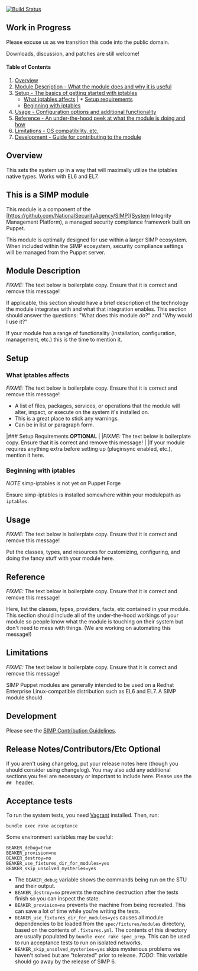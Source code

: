 [![Build Status](https://travis-ci.org/simp/pupmod-simp-iptables.svg?branch=master)](https://travis-ci.org/simp/pupmod-simp-iptables)


## Work in Progress

Please excuse us as we transition this code into the public domain.

Downloads, discussion, and patches are still welcome!


#### Table of Contents

1. [Overview](#overview)
2. [Module Description - What the module does and why it is useful](#module-description)
3. [Setup - The basics of getting started with iptables](#setup)
    * [What iptables affects](#what-iptables-affects)
|   * [Setup requirements](#setup-requirements)
    * [Beginning with iptables](#beginning-with-iptables)
4. [Usage - Configuration options and additional functionality](#usage)
5. [Reference - An under-the-hood peek at what the module is doing and how](#reference)
5. [Limitations - OS compatibility, etc.](#limitations)
6. [Development - Guide for contributing to the module](#development)

## Overview

This sets the system up in a way that will maximally utilize the iptables native types.  Works with EL6 and EL7.

## This is a SIMP module
This module is a component of the [https://github.com/NationalSecurityAgency/SIMP](System Integrity Management Platform), a managed security compliance framework built on Puppet.

This module is optimally designed for use within a larger SIMP ecosystem.  When included within the SIMP ecosystem, security compliance settings will be managed from the Puppet server.


## Module Description

*FIXME:* The text below is boilerplate copy.  Ensure that it is correct and remove this message!

If applicable, this section should have a brief description of the technology the module integrates with and what that integration enables. This section should answer the questions: "What does this module *do*?" and "Why would I use it?"

If your module has a range of functionality (installation, configuration, management, etc.) this is the time to mention it.

## Setup

### What iptables affects

*FIXME:* The text below is boilerplate copy.  Ensure that it is correct and remove this message!

* A list of files, packages, services, or operations that the module will alter, impact, or execute on the system it's installed on.
* This is a great place to stick any warnings.
* Can be in list or paragraph form.

|### Setup Requirements **OPTIONAL**
|
|*FIXME:* The text below is boilerplate copy.  Ensure that it is correct and remove this message!
|
|If your module requires anything extra before setting up (pluginsync enabled, etc.), mention it here.

### Beginning with iptables

*NOTE* simp-iptables is not yet on Puppet Forge

Ensure simp-iptables is installed somewhere within your modulepath as `iptables`.

## Usage

*FIXME:* The text below is boilerplate copy.  Ensure that it is correct and remove this message!

Put the classes, types, and resources for customizing, configuring, and doing the fancy stuff with your module here.

## Reference

*FIXME:* The text below is boilerplate copy.  Ensure that it is correct and remove this message!

Here, list the classes, types, providers, facts, etc contained in your module. This section should include all of the under-the-hood workings of your module so people know what the module is touching on their system but don't need to mess with things. (We are working on automating this message!)

## Limitations

*FIXME:* The text below is boilerplate copy.  Ensure that it is correct and remove this message!

SIMP Puppet modules are generally intended to be used on a Redhat Enterprise Linux-compatible distribution such as EL6 and EL7.  A SIMP module should

## Development

Please see the [SIMP Contribution Guidelines](https://simp-project.atlassian.net/wiki/display/SD/Contributing+to+SIMP).

## Release Notes/Contributors/Etc **Optional**

If you aren't using changelog, put your release notes here (though you should consider using changelog). You may also add any additional sections you feel are necessary or important to include here. Please use the `## ` header.

## Acceptance tests

To run the system tests, you need [Vagrant](https://www.vagrantup.com/) installed. Then, run:

    bundle exec rake acceptance

Some environment variables may be useful:

    BEAKER_debug=true
    BEAKER_provision=no
    BEAKER_destroy=no
    BEAKER_use_fixtures_dir_for_modules=yes
    BEAKER_skip_unsolved_mysteries=yes

* The `BEAKER_debug` variable shows the commands being run on the STU and their output.
* `BEAKER_destroy=no` prevents the machine destruction after the tests finish so you can inspect the state.
* `BEAKER_provision=no` prevents the machine from being recreated. This can save a lot of time while you're writing the tests.
* `BEAKER_use_fixtures_dir_for_modules=yes` causes all module dependencies to be loaded from the `spec/fixtures/modules` directory, based on the contents of `.fixtures.yml`.  The contents of this directory are usually populated by `bundle exec rake spec_prep`.  This can be used to run acceptance tests to run on isolated networks.
* `BEAKER_skip_unsolved_mysteries=yes` skips mysterious problems we haven't solved but are "tolerated" prior to release.  *TODO*: This variable should go away by the release of SIMP 6.
